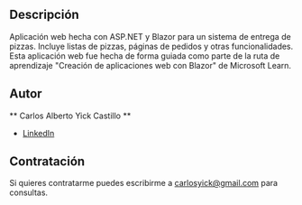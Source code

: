 ## Descripción ##

Aplicación web hecha con ASP.NET y Blazor para un sistema de entrega de pizzas. Incluye listas de pizzas, páginas de pedidos y otras funcionalidades. Esta aplicación web fue hecha de forma 
guiada como parte de la ruta de aprendizaje "Creación de aplicaciones web con Blazor" de Microsoft Learn.

## Autor ##
** Carlos Alberto Yick Castillo **

* [LinkedIn](www.linkedin.com/in/carlosyick)

## Contratación ##
Si quieres contratarme puedes escribirme a carlosyick@gmail.com para consultas.
